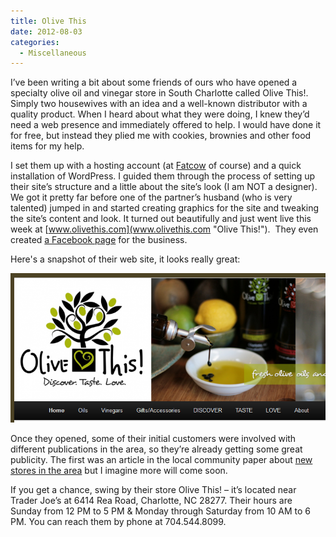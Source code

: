 ```yaml
---
title: Olive This
date: 2012-08-03
categories: 
  - Miscellaneous
---
```


I’ve been writing a bit about some friends of ours who have opened a specialty olive oil and vinegar store in South Charlotte called Olive This!. Simply two housewives with an idea and a well-known distributor with a quality product. When I heard about what they were doing, I knew they’d need a web presence and immediately offered to help. I would have done it for free, but instead they plied me with cookies, brownies and other food items for my help.

I set them up with a hosting account (at [Fatcow](http://www.fatcow.com/join/index.bml?AffID=607551 "FatCow") of course) and a quick installation of WordPress. I guided them through the process of setting up their site’s structure and a little about the site’s look (I am NOT a designer). We got it pretty far before one of the partner’s husband (who is very talented) jumped in and started creating graphics for the site and tweaking the site’s content and look. It turned out beautifully and just went live this week at [www.olivethis.com](www.olivethis.com "Olive This!").  They even created [a Facebook page](http://www.facebook.com/pages/Olive-This/348742675204684 "Olive This! Facebook Page") for the business.

Here's a snapshot of their web site, it looks really great:

![Olive This! Web Site](images/olivethis_site_snap.png)

Once they opened, some of their initial customers were involved with different publications in the area, so they’re already getting some great publicity. The first was an article in the local community paper about [new stores in the area](http://www.charlotteobserver.com/2012/08/01/3407032/new-stores-opening-all-over-the.html "New Stores Opening in the Area") but I imagine more will come soon.

If you get a chance, swing by their store Olive This! – it’s located near Trader Joe’s at 6414 Rea Road, Charlotte, NC 28277. Their hours are Sunday from 12 PM to 5 PM & Monday through Saturday from 10 AM to 6 PM. You can reach them by phone at 704.544.8099.
